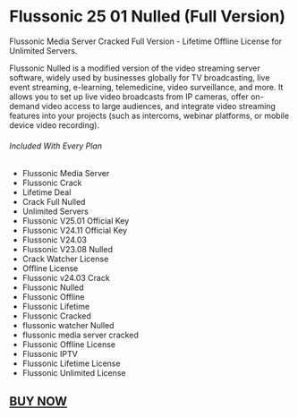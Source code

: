 # Flussonic 25 01 Nulled (Full Version)
Flussonic Media Server Cracked Full Version - Lifetime Offline License for Unlimited Servers.

Flussonic Nulled is a modified version of the video streaming server software, widely used by businesses globally for TV broadcasting, live event streaming, e-learning, telemedicine, video surveillance, and more. It allows you to set up live video broadcasts from IP cameras, offer on-demand video access to large audiences, and integrate video streaming features into your projects (such as intercoms, webinar platforms, or mobile device video recording).

<div class="row clearfix">
    <div class="col-md-12">
        <div class="tt-group-featured-wrap tt-custom-radius mt-4">
            <h6 class="tt-group-head">
                Included With Every Plan
            </h6>
            <ul class="tt-group-features-list list-unstyled mb-0">
                  <li><i class="fad fa-check"></i>Flussonic Media Server</li>
                  <li><i class="fad fa-check"></i>Flussonic Crack</li>
                  <li><i class="fad fa-check"></i>Lifetime Deal</li>
                  <li><i class="fad fa-check"></i>Crack Full Nulled</li>
                  <li><i class="fad fa-check"></i>Unlimited Servers</li>
                  <li><i class="fad fa-check"></i>Flussonic V25.01 Official Key</li>
                  <li><i class="fad fa-check"></i>Flussonic V24.11 Official Key</li>
                  <li><i class="fad fa-check"></i>Flussonic V24.03</li>
                  <li><i class="fad fa-check"></i>Flussonic V23.08 Nulled</li>
                  <li><i class="fad fa-check"></i>Crack Watcher License</li>
                  <li><i class="fad fa-check"></i>Offline License</li>
                  <li><i class="fad fa-check"></i>Flussonic v24.03 Crack</li>
                  <li><i class="fad fa-check"></i>Flussonic Nulled</li>
                  <li><i class="fad fa-check"></i>Flussonic Offline</li>
                  <li><i class="fad fa-check"></i>Flussonic Lifetime</li>
                  <li><i class="fad fa-check"></i>Flussonic Cracked</li>
                  <li><i class="fad fa-check"></i>flussonic watcher Nulled</li>
                  <li><i class="fad fa-check"></i>flussonic media server cracked</li>
                  <li><i class="fad fa-check"></i>Flussonic Offline License</li>
                  <li><i class="fad fa-check"></i>Flussonic IPTV</li>
                  <li><i class="fad fa-check"></i>Flussonic Lifetime License</li>
                  <li><i class="fad fa-check"></i>Flussonic Unlimited License</li>
          </ul>
        </div>
    </div>
</div>
<h2><a href="https://t.me/cracksmartin">BUY NOW</a></h2>
